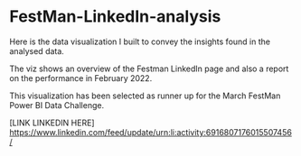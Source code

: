 # FestMan-LinkedIn-analysis

Here is the data visualization I built to convey the insights found in the analysed data.

The viz shows an overview of the Festman LinkedIn page and also a report on the performance in February 2022.

This visualization has been selected as runner up for the March FestMan Power BI Data Challenge.

[LINK LINKEDIN HERE] https://www.linkedin.com/feed/update/urn:li:activity:6916807176015507456/
